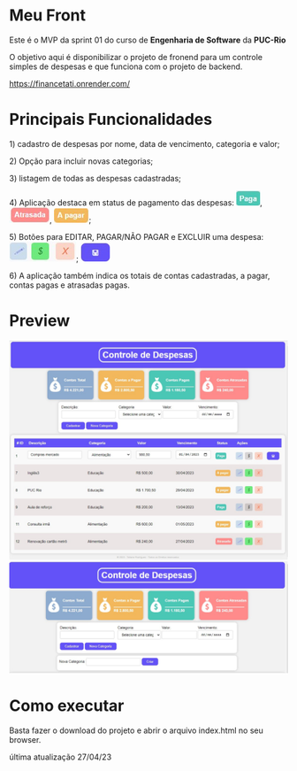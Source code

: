 # Meu Front

Este é o MVP da sprint 01 do curso de **Engenharia de Software** da **PUC-Rio**

O objetivo aqui é disponibilizar o projeto de fronend para um controle simples de despesas e que funciona com o projeto de backend.

https://financetati.onrender.com/

# Principais Funcionalidades

<p> 1) cadastro de despesas por nome, data de vencimento, categoria e valor;</p>
<p> 2) Opção para incluir novas categorias;</p>
<p> 3) listagem de todas as despesas cadastradas; </p>
<p> 4) Aplicação destaca em status de pagamento das despesas: <img src="img/preview-paga.jpg">, <img src="img/preview-atrasada.jpg">, <img src="img/preview-apagar.jpg">;</p>
<p> 5) Botões para EDITAR, PAGAR/NÃO PAGAR e EXCLUIR uma despesa: <img src="img/preview-acoes.jpg">; <img src="img/preview-salvar.jpg"></p>
<p> 6) A aplicação também indica os totais de contas cadastradas, a pagar, contas pagas e atrasadas pagas. </p>

# Preview

<img src="img/preview.jpg" width="635px">

<img src="img/preview2.jpg" width="635px">

# Como executar

Basta fazer o download do projeto e abrir o arquivo index.html no seu browser.

última atualização 27/04/23